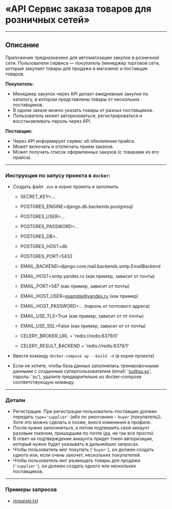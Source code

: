 # «API Сервис заказа товаров для розничных сетей»

---

## Описание

Приложение предназначено для автоматизации закупок в розничной сети. Пользователи сервиса — покупатель (менеджер торговой сети, который закупает товары для продажи в магазине) и поставщик товаров.

**Покупатель:**

- Менеджер закупок через API делает ежедневные закупки по каталогу, в котором
  представлены товары от нескольких поставщиков.
- В одном заказе можно указать товары от разных поставщиков.
- Пользователь может авторизоваться, регистрироваться и восстанавливать пароль через API.
    
**Поставщик:**

- Через API информирует сервис об обновлении прайса.
- Может включать и отключать прием заказов.
- Может получать список оформленных заказов (с товарами из его прайса).

---
### Инструкция по запусу проекта в `docker`:
* Создать файл `.env` в корне проекта и заполнить
  - SECRET_KEY=...

  - POSTGRES_ENGINE=django.db.backends.postgresql
  - POSTGRES_USER=...
  - POSTGRES_PASSWORD=...
  - POSTGRES_DB=..
  - POSTGRES_HOST=db
  - POSTGRES_PORT=5432

  - EMAIL_BACKEND=django.core.mail.backends.smtp.EmailBackend
  - EMAIL_HOST=smtp.yandex.ru (как пример, зависит от почты)
  - EMAIL_PORT=587 (как пример, зависит от почты)
  - EMAIL_HOST_USER=example@yandex.ru (как пример)
  - EMAIL_HOST_PASSWORD=... (пароль от почтового адреса)
  - EMAIL_USE_TLS=True (как пример, зависит от от почты)
  - EMAIL_USE_SSL=False (как пример, зависит от от почты)

  - CELERY_BROKER_URL = 'redis://redis:6379/0'
  - CELERY_RESULT_BACKEND = 'redis://redis:6379/1'

* Ввести команду `docker-compose up --build -d` (в корне проекта)
* Если не хотите, чтобы база данных заполнялась тренировочными данными
с созданным суперпользователем (email: 'su@su.su', пароль: 'su'), 
удалите предварительно из docker-compose соответствующую команду.
---

### Детали

- Регистрация. При регистрации пользователь-поставщик должен передать `type='supplier'`
(ибо по умолчанию - `buyer` (покупатель)). Хотя это можно сделать и позже, внеся изменения в профиле.
- После нужно залогиниться, а потом подтверить свой аккаунт разовым токеном, пришедшим по почте (да, не так все просто).
- В ответ на подтверждение аккаунта придет токен авторизации, который нужно будет указывать в дальнейших запросах.
- Чтобы пользователь мог покупать (`'buyer'`), он должен создать одного или, если очень захочет, нескольких покупателей.
- Чтобы пользователь мог размещать товары для продажи (`'supplier'`), он должен создать одного или нескольких поставщиков.

---

### Примеры запросов
- [requests.txt](requests.txt)




